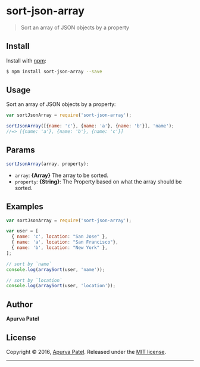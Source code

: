 # sort-json-array

>  Sort an array of JSON objects by a property

## Install

Install with [npm](https://www.npmjs.com/):

```sh
$ npm install sort-json-array --save
```

## Usage

Sort an array of JSON objects by a property:

```js
var sortJsonArray = require('sort-json-array');

sortJsonArray([{name: 'c'}, {name: 'a'}, {name: 'b'}], 'name');
//=> [{name: 'a'}, {name: 'b'}, {name: 'c'}]
```

## Params

```js
sortJsonArray(array, property);
```

* `array`: **{Array}** The array to be sorted.
* `property`: **{String}**: The Property based on what the array should be sorted.

## Examples

```js
var sortJsonArray = require('sort-json-array');

var user = [
  { name: 'c', location: "San Jose" },
  { name: 'a', location: "San Francisco"},
  { name: 'b', location: "New York" },
];

// sort by `name`
console.log(arraySort(user, 'name'));

// sort by `location`
console.log(arraySort(user, 'location'));
```

## Author

**Apurva Patel**

## License

Copyright © 2016, [Apurva Patel](https://github.com/apurvapatel141092).
Released under the [MIT license](https://github.com/apurvapatel141092/sort-json-array/blob/master/LICENSE).

***
